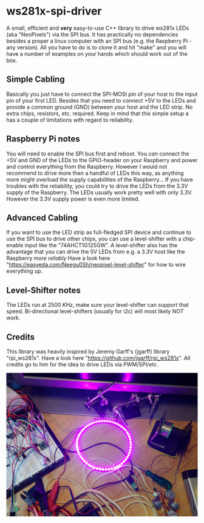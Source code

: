 # ws281x-spi-driver
A small, efficient and **very** easy-to-use C++ library to drive ws281x LEDs (aka "NeoPixels") via the SPI bus.
It has practically no dependencies besides a proper a linux computer with an SPI bus (e.g. the Raspberry Pi - any version).
All you have to do is to clone it and hit "make" and you will have a number of examples on your hands which should work out of the box.

## Simple Cabling
Basically you just have to connect the SPI-MOSI pin of your host to the input pin of your first LED.
Besides that you need to connect +5V to the LEDs and provide a common ground (GND) between your host and the LED strip.
No extra chips, resistors, etc. required. Keep in mind that this simple setup a has a couple of limitations with regard to reliability.

## Raspberry Pi notes
You will need to enable the SPI bus first and reboot.
You *can* connect the +5V and GND of the LEDs to the GPIO-header on your Raspberry and power and control everything from the Raspberry. However I would not recommend to drive more then a handful of LEDs this way, as anything more might overload the supply capabilities of the Raspberry...
If you have troubles with the reliability, you could try to drive the LEDs from the 3.3V supply of the Raspberry. The LEDs usually work pretty well with only 3.3V. However the 3.3V supply power is even more limited.

## Advanced Cabling
If you want to use the LED strip as full-fledged SPI device and continue to use the SPI bus to drive other chips, you can use a level-shifter with a chip-enable input like the "74AHCT1G125GW".
A level-shifter also has the advantage that you can drive the 5V LEDs from e.g. a 3.3V host like the Raspberry *more reliably*
Have a look here "https://easyeda.com/Neegu0Sh/neopixel-level-shifter" for how to wire everything up.

## Level-Shifter notes
The LEDs run at 2500 KHz, make sure your level-shifter can support that speed.
Bi-directional level-shifters (usually for i2c) will most likely *NOT* work.

## Credits
This library was heavily inspired by Jeremy Garff's (jgarff) library "rpi_ws281x". Have a look here "https://github.com/jgarff/rpi_ws281x". All credits go to him for the idea to drive LEDs via PWM/SPI/etc.

![alt text](https://raw.githubusercontent.com/SIGSEGV111/ws281x-spi-driver/master/led-ring-example.jpg "LED Ring")
